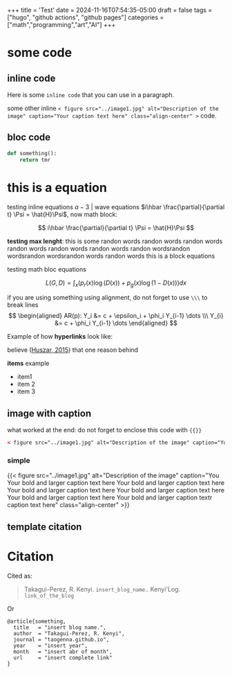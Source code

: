+++
title = 'Test'
date = 2024-11-16T07:54:35-05:00
draft = false
tags = ["hugo", "github actions", "github pages"]
categories = ["math","programming","art","AI"]
+++

# some code 

## inline code 

Here is some `inline code` that you can use in a paragraph.

some other inline `< figure src="../image1.jpg" alt="Description of the image" caption="Your caption text here" class="align-center" >` code.

## bloc code 

```python
def something():
    return tmr
```

# this is a equation 

testing inline equations $a-3$ | wave equations $i\hbar \frac{\partial}{\partial t} \Psi = \hat{H}\Psi$, now math block:

$$
i\hbar \frac{\partial}{\partial t} \Psi = \hat{H}\Psi
$$

**testing max lenght**: this is some randon words randon words randon words randon words randon words randon words randon wordsrandon wordsrandon wordsrandon words randon words 
this is a block equations 

testing math bloc equations

$$
L(G, D) = \int_x \bigg( p_{r}(x) \log(D(x)) + p_g (x) \log(1 - D(x)) \bigg) dx
$$


if you are using something using alignment, do not forget to use `\\\` to break lines
$$
\begin{aligned}
 AR(p): Y_i &= c + \epsilon_i + \phi_i Y_{i-1} \dots \\\
 Y_{i} &= c + \phi_i Y_{i-1} \dots
\end{aligned}
$$

Example of how **hyperlinks** look like:

believe ([Huszar, 2015](https://stackoverflow.com/questions/27081054/r-markdown-math-equation-alignment)) that one reason behind

**items** example 
- item1
- item 2
- item 3

## image with caption 
what worked at the end: do not forget to enclose this code with `{{}}`
```html
< figure src="../image1.jpg" alt="Description of the image" caption="Your caption text here" class="align-center" >
```
### simple 

{{< figure src="../image1.jpg" alt="Description of the image" caption="You Your bold and larger caption text here Your bold and larger caption text here Your bold and larger caption text here Your bold and larger caption text here Your bold and larger caption text here Your bold and larger caption textr caption text here" class="align-center" >}}

## template citation 

# Citation

Cited as:
> Takagui-Perez, R. Kenyi. `insert_blog_name`.. Kenyi'Log.  
> `link_of_the_blog`

Or


```
@article{something,
  title   = "insert blog name.",
  author  = "Takagui-Perez, R. Kenyi",
  journal = "taogenna.github.io",
  year    = "insert year",
  month   = "insert abr of month",
  url     = "insert complete link"
}
```